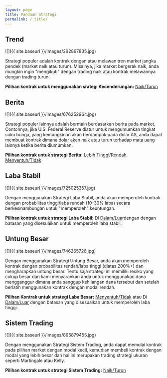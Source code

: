 ```yaml
---
layout: page
title: Panduan Strategi
permalink: /:title/
---
```


<h2>Trend</h2>

![]({{ site.baseurl }}/images/292897835.jpg)

Strategi populer adalah kontrak dengan atau melawan tren market jangka pendek (market naik atau turun). Misalnya, jika market bergerak naik, anda mungkin ingin "mengikuti" dengan trading naik atau kontrak melawannya dengan trading turun.

**Pilihan kontrak untuk menggunakan srategi Kecenderungan:** [Naik/Turun](https://www.binary.com/d/trade.cgi?l=ID&form_name=variablereturn)

## Berita

![]({{ site.baseurl }}/images/676252964.jpg)

Strategi populer lainnya adalah bermain berdasarkan berita pada market. Contohnya, jika U.S. Federal Reserve diatur untuk mengumumkan tingkat suku bunga, yang kemungkinan akan berdampak pada dolar AS, anda dapat membuat kontrak dimana dolar akan naik atau turun terhadap mata uang lainnya ketika berita diumumkan.

**Pilihan kontrak untuk strategi Berita:** [Lebih Tinggi/Rendah](https://www.binary.com/d/trade.cgi?l=ID&form_name=higherlower), [Menyentuh/Tidak](https://www.binary.com/d/trade.cgi?l=ID&form_name=touchnotouch)

## Laba Stabil

![]({{ site.baseurl }}/images/725025357.jpg)

Dengan menggunakan Strategi Laba Stabil, anda akan memperoleh kontrak dengan probabilitas tinggi/laba rendah (10-30% laba) secara berkesinambungan untuk "memperoleh" keuntungan.

**Pilihan kontrak untuk strategi Laba Stabil:** Di [Dalam/Luar](https://www.binary.com/d/trade.cgi?l=ID&form_name=staysinout)dengan dengan batasan yang disesuaikan untuk memperoleh laba stabil.

## Untung Besar

![]({{ site.baseurl }}/images/746265726.jpg)

Dengan menggunakan Strategi Untung Besar, anda akan memperoleh kontrak dengan probabilitas rendah/laba tinggi (diatas 200%+) dan mengharapkan untung besar. Tentu saja strategi ini memiliki resiko yang cukup besar dan kami menyarankan anda untuk menggunakan dana mengganggur dimana anda sanggup kehilangan dana tersebut dan setelah berlatih menggunakan kontrak dengan modal rendah.

**Pilihan Kontrak untuk strategi Laba Besar:** [Menyentuh/Tidak](https://www.binary.com/d/trade.cgi?l=ID&form_name=touchnotouch) atau Di [Dalam/Luar](https://www.binary.com/d/trade.cgi?l=ID&form_name=staysinout) dengan batasan yang disesuaikan untuk memperoleh laba tinggi.

## Sistem Trading

![]({{ site.baseurl }}/images/895879455.jpg)

Dengan menggunakan Strategi Sistem Trading, anda dapat memulai kontrak pada pilihan market dengan modal kecil, kemudian membeli kontrak dengan modal yang lebih besar dan hal ini merupakan trading strategi ukuran seperti Martingale atau Kelly.

**Pilihan kontrak untuk strategi Sistem Trading:** [Naik/Turun](https://www.binary.com/d/trade.cgi?l=ID&form_name=variablereturn)
